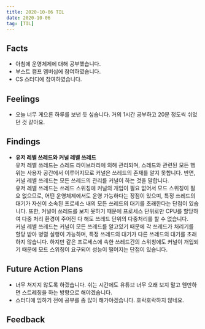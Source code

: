 ```yaml
---
title: 2020-10-06 TIL
date: 2020-10-06
tag: [TIL]
---
```


## Facts

- 아침에 운영체제에 대해 공부했습니다.
- 부스트 캠프 멤버십에 참여하였습니다.
- CS 스터디에 참여하였습니다.

## Feelings

- 오늘 너무 게으른 하루를 보낸 듯 싶습니다. 거의 1시간 공부하고 20분 정도씩 쉬었던 것 같아요.

## Findings

- **유저 레벨 쓰레드와 커널 레벨 쓰레드**  
  유저 레벨 쓰레드는 스레드 라이브러리에 의해 관리되며, 스레드와 관련된 모든 행위는 사용자 공간에서 이루어지므로 커널은 쓰레드의 존재를 알지 못합니다. 반면, 커널 레벨 쓰레드는 모든 쓰레드의 관리를 커널이 하는 것을 말합니다.  
  유저 레벨 쓰레드는 쓰레드 스위칭에 커널의 개입이 필요 없어서 모드 스위칭이 필요 없으므로, 어떤 운영체제에서도 운영 가능하다는 장점이 있으며, 특정 쓰레드의 대기가 자신이 소속된 프로세스 내의 모든 쓰레드의 대기를 초래한다는 단점이 있습니다. 또한, 커널이 쓰레드를 보지 못하기 때문에 프로세스 단위로만 CPU를 할당하여 다중 처리 환경이 주어진 다 해도 쓰레드 단위의 다중처리를 할 수 없습니다.  
  커널 레벨 쓰레드는 커널이 모든 쓰레드를 알고있기 때문에 각 쓰레드가 처리기를 할당 받아 병렬 실행이 가능하며, 특정 쓰레드의 대기가 다른 쓰레드의 대기를 초래하지 않습니다. 하지만 같은 프로세스에 속한 쓰레드간의 스위칭에도 커널이 개입되기 때문에 모드 스위칭이 요구되어 성능이 떨어지는 단점이 있습니다.

## Future Action Plans

- 너무 쳐지지 않도록 하겠습니다. 쉬는 시간에도 유튜브 너무 오래 보지 말고 웬만하면 스트레칭을 하는 방향으로 해야겠습니다.
- 스터디에 임하기 전에 공부를 좀 많이 해가야겠습니다. 호락호락하지 않네요.

## Feedback

